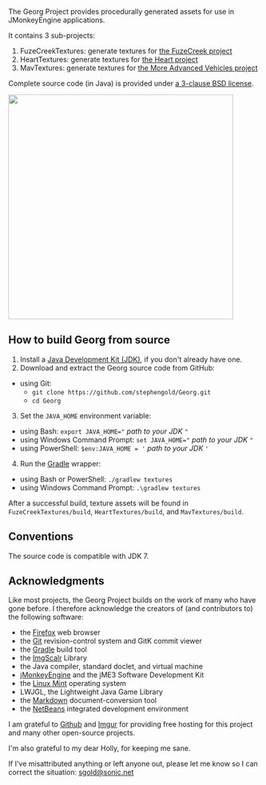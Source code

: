 The Georg Project provides procedurally generated assets
for use in JMonkeyEngine applications.

It contains 3 sub-projects:

 1. FuzeCreekTextures: generate textures for [the FuzeCreek project][fuzecreek]
 2. HeartTextures: generate textures for [the Heart project][heart]
 3. MavTextures: generate textures for [the More Advanced Vehicles project][mav]

Complete source code (in Java) is provided under
[a 3-clause BSD license][license].

<img height="450" src="https://i.imgur.com/4B5J8jU.png">

<a name="build"></a>

## How to build Georg from source

1. Install a [Java Development Kit (JDK)][openJDK],
   if you don't already have one.
2. Download and extract the Georg source code from GitHub:
  + using Git:
    + `git clone https://github.com/stephengold/Georg.git`
    + `cd Georg`
3. Set the `JAVA_HOME` environment variable:
  + using Bash:  `export JAVA_HOME="` *path to your JDK* `"`
  + using Windows Command Prompt:  `set JAVA_HOME="` *path to your JDK* `"`
  + using PowerShell: `$env:JAVA_HOME = '` *path to your JDK* `'`
4. Run the [Gradle] wrapper:
  + using Bash or PowerShell: `./gradlew textures`
  + using Windows Command Prompt: `.\gradlew textures`

After a successful build,
texture assets will be found in `FuzeCreekTextures/build`,
`HeartTextures/build`, and `MavTextures/build`.

<a name="conventions"></a>

## Conventions

The source code is compatible with JDK 7.


<a name="acks"></a>

## Acknowledgments

Like most projects, the Georg Project builds on the work of many who
have gone before.  I therefore acknowledge the creators of (and contributors to)
the following software:

+ the [Firefox] web browser
+ the [Git] revision-control system and GitK commit viewer
+ the [Gradle] build tool
+ the [ImgScalr] Library
+ the Java compiler, standard doclet, and virtual machine
+ [jMonkeyEngine][jme] and the jME3 Software Development Kit
+ the [Linux Mint][mint] operating system
+ LWJGL, the Lightweight Java Game Library
+ the [Markdown] document-conversion tool
+ the [NetBeans] integrated development environment

I am grateful to [Github] and [Imgur]
for providing free hosting for this project and many other open-source projects.

I'm also grateful to my dear Holly, for keeping me sane.

If I've misattributed anything or left anyone out, please let me know so I can
correct the situation: sgold@sonic.net


[ant]: https://ant.apache.org "Apache Ant Project"
[bsd3]: https://opensource.org/licenses/BSD-3-Clause "3-Clause BSD License"
[firefox]: https://www.mozilla.org/en-US/firefox "Firefox"
[fuzecreek]: https://github.com/stephengold/FuzeCreek "Fuze Creek Project"
[git]: https://git-scm.com "Git"
[github]: https://github.com "GitHub"
[gradle]: https://gradle.org "Gradle Project"
[heart]: https://github.com/stephengold/Heart "Heart Project"
[imgscalr]: https://github.com/rkalla/imgscalr "ImgScalr Library"
[imgur]: https://imgur.com/ "Imgur"
[jme]: https://jmonkeyengine.org  "jMonkeyEngine Project"
[license]: https://github.com/stephengold/Georg/blob/master/LICENSE "Georg license"
[markdown]: https://daringfireball.net/projects/markdown "Markdown Project"
[mav]: https://github.com/stephengold/jme-vehicles "More Advanced Vehicles Project"
[minie]: https://github.com/stephengold/Minie "Minie Project"
[mint]: https://linuxmint.com "Linux Mint Project"
[netbeans]: https://netbeans.org "NetBeans Project"
[openJDK]: https://openjdk.java.net "OpenJDK Project"
[utilities]: https://github.com/stephengold/jme3-utilities "Jme3-utilities Project"
